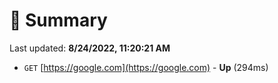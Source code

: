 # 📖 Summary
Last updated: **8/24/2022, 11:20:21 AM**

- `GET` [https://google.com](https://google.com) - **Up** (294ms)
